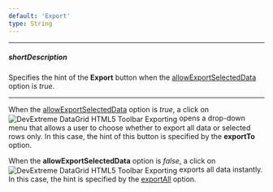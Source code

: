 ```yaml
---
default: 'Export'
type: String
---
```

---
##### shortDescription
Specifies the hint of the **Export** button when the [allowExportSelectedData](/api-reference/10%20UI%20Widgets/dxDataGrid/1%20Configuration/export/allowExportSelectedData.md '/Documentation/ApiReference/UI_Widgets/dxDataGrid/Configuration/export/#allowExportSelectedData') option is *true*.

---
When the [allowExportSelectedData](/api-reference/10%20UI%20Widgets/dxDataGrid/1%20Configuration/export/allowExportSelectedData.md '/Documentation/ApiReference/UI_Widgets/dxDataGrid/Configuration/export/#allowExportSelectedData') option is *true*, a click on <img src="/Content/images/doc/17_2/DataGrid/icons/toolbar_export.png" alt="DevExtreme DataGrid HTML5 Toolbar Exporting" style="vertical-align:middle"/> opens a drop-down menu that allows a user to choose whether to export all data or selected rows only. In this case, the hint of this button is specified by the **exportTo** option.

When the **allowExportSelectedData** option is *false*, a click on <img src="/Content/images/doc/17_2/DataGrid/icons/toolbar_export.png" alt="DevExtreme DataGrid HTML5 Toolbar Exporting" style="vertical-align:middle"/> exports all data instantly. In this case, the hint is specified by the [exportAll](/api-reference/10%20UI%20Widgets/dxDataGrid/1%20Configuration/export/texts/exportAll.md '/Documentation/ApiReference/UI_Widgets/dxDataGrid/Configuration/export/texts/#exportAll') option.